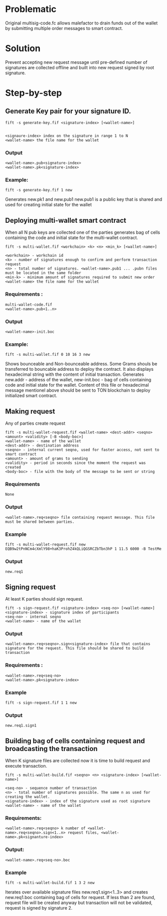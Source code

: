 # Problematic

Original multisig-code.fc allows malefactor to drain funds out of the wallet by submitting multiple order messages to smart contract. 

# Solution

Prevent accepting new request message until pre-defined number of signatures are collected offline and built into new request signed by root signature.  

# Step-by-step

## Generate Key pair for your signature ID. 

```
fift -s generate-key.fif <signature-index> [<wallet-name>]


<signaure-index> index on the signature in range 1 to N
<wallet-name> the file name for the wallet
```
### Output
```
<wallet-name>.pub<signature-index>
<wallet-name>.pk<signature-index>
```

### Example:
```
fift -s generate-key.fif 1 new
```

Generates new.pk1 and new.pub1 
new.pub1 is a public key that is shared and used for creating initial state for the wallet


## Deploying multi-wallet smart contract

When all N pub keys are collected one of the parties generates bag of cells containing the code and 
initial state for the multi-wallet contract.

```
fift -s multi-wallet.fif <workchain> <k> <n> <min_k> [<wallet-name>]

<workchain> - workchain id
<k> - number of signatures enough to confirm and perform transaction request
<n> - total number of signatures. <wallet-name>.pub1 ... .pubn files must be located in the same folder
<min-k> - minimum amount of signatures required to submit new order
<wallet-name> the file name for the wallet
```

### Requirements : 
```
multi-wallet-code.fif  
<wallet-name>.pub<1..n>
```

### Output
```
<wallet-name>-init.boc
```

### Example:
```
fift -s multi-wallet.fif 0 10 16 3 new
```

Shows bounceable and Non-bounceable address. Some Grams shouls be transferred to bouncable address to deploy the contract.
It also displays hexadecimal string with the content of initial transaction. 
Generates new.addr - address of the wallet, new-init.boc - bag of cells containing code and initial state for the wallet. 
Content of this file or hexadecimal message mentionel above should be sent to TON blockchain to deploy initialized smart contract. 

## Making request
Any of parties create request 

```
fift -s multi-wallet-request.fif <wallet-name> <dest-addr> <seqno> <amount> <validity> [-B <body-boc>]
<wallet-name> - name of the wallet
<dest-addr> - destination address
<seqno> - internal current seqno, used for faster access, not sent to smart contract
<amount> - amount of grams to sending
<validity> - period in seconds since the moment the request was created
<body-boc> - file with the body of the message to be sent or string
```

### Requirements
``` 
None
```

### Output
```
<wallet-name>.req<seqno> file containing request message. This file must be shared between parties. 
```

### Example 
```
fift -s multi-wallet-request.fif new EQB9w2tPnNCm4cXmlY98+haK3ProhZ4kQLiQGSRCZbTbn3hP 1 11.5 6000 -B TestMe
```
### Output
```
new.req1 
```


## Signing request
At least K parties should sign request. 

```
fift -s sign-request.fif <signature-index> <seq-no> [<wallet-name>]
<signature-index> - signature index of participants
<seq-no> - internal seqno
<wallet-name> - name of the wallet
```

### Output
```
<wallet-name>.req<seqno>.sign<signature-index> file that contains signature for the request. This file should be shared to build transaction 
```

### Requirements : 
```
<wallet-name>.req<seq-no>
<wallet-name>.pk<signature-index>
```

### Example
```
fift -s sign-request.fif 1 1 new
```
### Output
``` 
new.req1.sign1
```

## Building bag of cells containing request and broadcasting the transaction 

When K signature files are collected now it is time to build request and execute transaction.

```
fift -s multi-wallet-build.fif <seqno> <n> <signature-index> [<wallet-name>]

<seq-no> - sequence number of transaction 
<n> - total number of signatures possible. The same n as used for creating the wallet. 
<signature-index> - index of the signature used as root signature
<wallet-name> - name of the wallet
```

### Requirements: 
```
<wallet-name>.req<seqno> k number of <wallet-name>.req<seqno>.sign<1..n> request files, <wallet-name>.pk<signanture-index> 
```

### Output:
``` 
<wallet-name>.req<seq-no>.boc
```

### Example 
```
fift -s multi-wallet-build.fif 1 3 2 new 
```
Iterates over available signature files new.req1.sign<1..3> and creates new.req1.boc containing bag of cells for request. 
If less than 2 are found, request file will be created anyway but transaction will not be validated, request is signed by signature 2.
